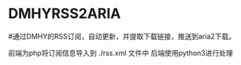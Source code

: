 # DMHYRSS2ARIA

#通过DMHY的RSS订阅，自动更新，并提取下载链接，推送到aria2下载。

前端为php将订阅信息导入到 ./rss.xml 文件中
后端使用python3进行处理
